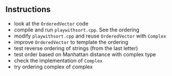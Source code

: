 
## Instructions

* look at the `OrderedVector` code
* compile and run `playwithsort.cpp`. See the ordering
* modify `playwithsort.cpp` and reuse `OrderedVector` with `Complex`
* improve `OrderedVector` to template the ordering
* test reverse ordering of strings (from the last letter)
* test order based on Manhattan distance with complex type
* check the implementation of `Complex`
* try ordering complex of complex

